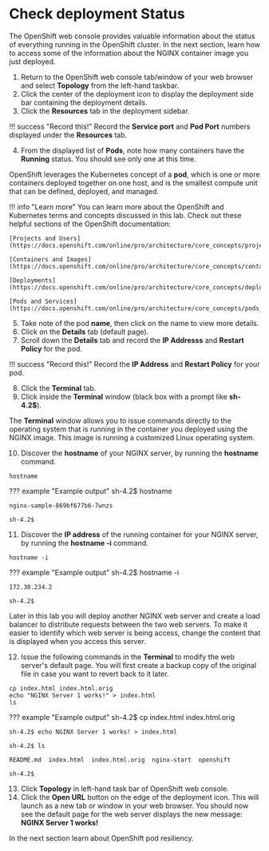 # Check deployment Status

The OpenShift web console provides valuable information about the status of everything running in the OpenShift cluster. In the next section, learn how to access some of the information about the NGINX container image you just deployed.

1. Return to the OpenShift web console tab/window of your web browser and select **Topology** from the left-hand taskbar.
2. Click the center of the deployment icon to display the deployment side bar containing the deployment details.
3. Click the **Resources** tab in the deployment sidebar.

!!! success "Record this!"
    Record the **Service port** and **Pod Port** numbers displayed under the **Resources** tab.

4. From the displayed list of **Pods**, note how many containers have the **Running** status. You should see only one at this time.

OpenShift leverages the Kubernetes concept of a **pod**, which is one or more containers deployed together on one host, and is the smallest compute unit that can be defined, deployed, and managed.

!!! info "Learn more"
    You can learn more about the OpenShift and Kubernetes terms and concepts discussed in this lab. Check out these helpful sections of the OpenShift documentation:

    [Projects and Users](https://docs.openshift.com/online/pro/architecture/core_concepts/projects_and_users.html)

    [Containers and Images](https://docs.openshift.com/online/pro/architecture/core_concepts/containers_and_images.html)

    [Deployments](https://docs.openshift.com/online/pro/architecture/core_concepts/deployments.html)

    [Pods and Services](https://docs.openshift.com/online/pro/architecture/core_concepts/pods_and_services.html)

5. Take note of the pod **name**, then click on the name to view more details.
6. Click on the **Details** tab (default page).
7. Scroll down the **Details** tab and record the **IP Addresss** and **Restart Policy** for the pod.

!!! success "Record this!"
    Record the **IP Address** and **Restart Policy** for your pod.

8. Click the **Terminal** tab.
9. Click inside the **Terminal** window (black box with a prompt like **sh-4.2$**).

The **Terminal** window allows you to issue commands directly to the operating system that is running in the container you deployed using the NGINX image. This image is running a customized Linux operating system.

10. Discover the **hostname** of your NGINX server, by running the **hostname** command.

```
hostname
```

??? example "Example output"
    sh-4.2$ hostname

    nginx-sample-869bf677b6-7wnzs

    sh-4.2$

11. Discover the **IP address** of the running container for your NGINX server, by running the **hostname -i** command.

```
hostname -i
```

??? example "Example output"
    sh-4.2$ hostname -i

    172.30.234.2

    sh-4.2$

Later in this lab you will deploy another NGINX web server and create a load balancer to distribute requests between the two web servers.  To make it easier to identify which web server is being access, change the content that is displayed when you access this server.

12. Issue the following commands in the **Terminal** to modify the web server's default page. You will first create a backup copy of the original file in case you want to revert back to it later.

```
cp index.html index.html.orig
echo "NGINX Server 1 works!" > index.html
ls
```

??? example "Example output"
    sh-4.2$ cp index.html index.html.orig

    sh-4.2$ echo NGINX Server 1 works! > index.html

    sh-4.2$ ls

    README.md  index.html  index.html.orig  nginx-start  openshift

    sh-4.2$

13. Click **Topology** in left-hand task bar of OpenShift web console.
14. Click the **Open URL** button on the edge of the deployment icon. This will launch as a new tab or window in your web browser. You should now see the default page for the web server displays the new message: **NGINX Server 1 works!**

In the next section learn about OpenShift pod resiliency.
